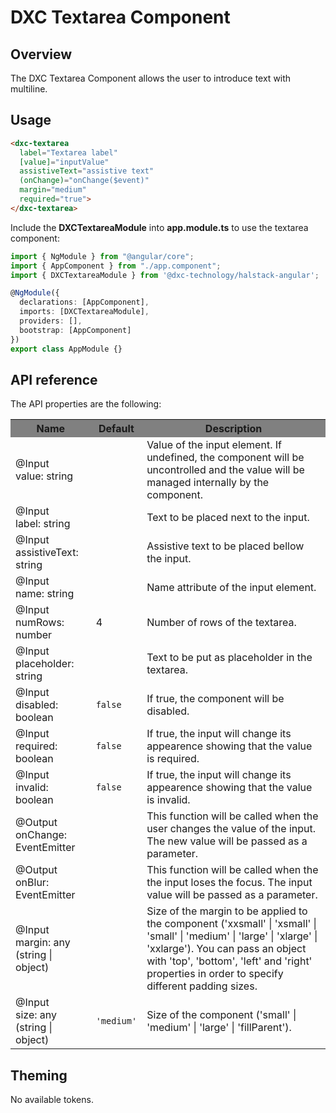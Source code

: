 # DXC Textarea Component

## Overview

The DXC Textarea Component allows the user to introduce text with multiline.

## Usage

```html
<dxc-textarea
  label="Textarea label"
  [value]="inputValue"
  assistiveText="assistive text"
  (onChange)="onChange($event)"
  margin="medium"
  required="true">
</dxc-textarea>
```

Include the **DXCTextareaModule** into **app.module.ts** to use the textarea component:

```ts
import { NgModule } from "@angular/core";
import { AppComponent } from "./app.component";
import { DXCTextareaModule } from '@dxc-technology/halstack-angular';

@NgModule({
  declarations: [AppComponent],
  imports: [DXCTextareaModule],
  providers: [],
  bootstrap: [AppComponent]
})
export class AppModule {}
```

## API reference

The API properties are the following:

<table>
    <tr style="background-color: grey">
        <th>Name</th>
        <th>Default</th>
        <th>Description</th>
    </tr>
    <tr>
        <td>@Input<br>value: string</td>
        <td></td>
        <td>
        Value of the input element. If undefined, the component will be
        uncontrolled and the value will be managed internally by the component.
        </td>
    </tr>
    <tr>
        <td>@Input<br>label: string</td>
        <td></td>
        <td>Text to be placed next to the input.</td>
    </tr>
    <tr>
        <td>@Input<br>assistiveText: string</td>
        <td></td>
        <td>Assistive text to be placed bellow the input.</td>
    </tr>
    <tr>
        <td>@Input<br>name: string</td>
        <td></td>
        <td>Name attribute of the input element.</td>
    </tr>
    <tr>
        <td>@Input<br>numRows: number</td>
        <td>4</td>
        <td>Number of rows of the textarea.</td>
    </tr>
    <tr>
        <td>@Input<br>placeholder: string</td>
        <td></td>
        <td>Text to be put as placeholder in the textarea.</td>
    </tr>
    <tr>
        <td>@Input<br>disabled: boolean</td>
        <td><code>false</code></td>
        <td>If true, the component will be disabled.</td>
    </tr>
    <tr>
        <td>@Input<br>required: boolean</td>
        <td><code>false</code></td>
        <td>
        If true, the input will change its appearence showing that the value is
        required.
        </td>
    </tr>
    <tr>
        <td>@Input<br>invalid: boolean</td>
        <td><code>false</code></td>
        <td>
        If true, the input will change its appearence showing that the value is
        invalid.
        </td>
    </tr>
    <tr>
        <td>@Output<br>onChange: EventEmitter</td>
        <td></td>
        <td>
        This function will be called when the user changes the value of the input.
        The new value will be passed as a parameter.
        </td>
    </tr>
    <tr>
        <td>@Output<br>onBlur: EventEmitter</td>
        <td></td>
        <td>
        This function will be called when the the input loses the focus. The input
        value will be passed as a parameter.
        </td>
    </tr>
    <tr>
        <td>@Input<br>margin: any (string | object)</td>
        <td></td>
        <td>
        Size of the margin to be applied to the component ('xxsmall' | 'xsmall' |
        'small' | 'medium' | 'large' | 'xlarge' | 'xxlarge'). You can pass an
        object with 'top', 'bottom', 'left' and 'right' properties in order to
        specify different padding sizes.
        </td>
    </tr>
    <tr>
        <td>@Input<br>size: any (string | object)</td>
        <td><code>'medium'</code></td>
        <td>
        Size of the component ('small' | 'medium' | 'large' | 'fillParent').
        </td>
    </tr>
</table>

## Theming
No available tokens.